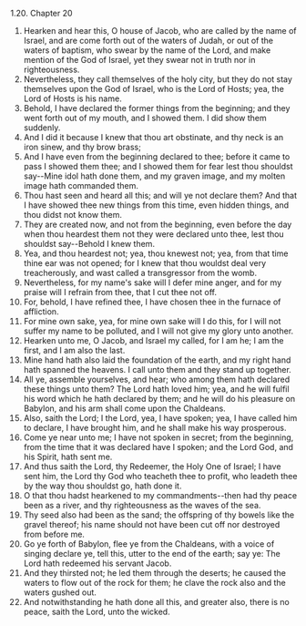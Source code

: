 1.20. Chapter 20
1. Hearken and hear this, O house of Jacob, who are called by the name of Israel, and are come forth out of the waters of Judah, or out of the waters of baptism, who swear by the name of the Lord, and make mention of the God of Israel, yet they swear not in truth nor in righteousness.
2. Nevertheless, they call themselves of the holy city, but they do not stay themselves upon the God of Israel, who is the Lord of Hosts; yea, the Lord of Hosts is his name.
3. Behold, I have declared the former things from the beginning; and they went forth out of my mouth, and I showed them. I did show them suddenly.
4. And I did it because I knew that thou art obstinate, and thy neck is an iron sinew, and thy brow brass;
5. And I have even from the beginning declared to thee; before it came to pass I showed them thee; and I showed them for fear lest thou shouldst say--Mine idol hath done them, and my graven image, and my molten image hath commanded them.
6. Thou hast seen and heard all this; and will ye not declare them? And that I have showed thee new things from this time, even hidden things, and thou didst not know them.
7. They are created now, and not from the beginning, even before the day when thou heardest them not they were declared unto thee, lest thou shouldst say--Behold I knew them.
8. Yea, and thou heardest not; yea, thou knewest not; yea, from that time thine ear was not opened; for I knew that thou wouldst deal very treacherously, and wast called a transgressor from the womb.
9. Nevertheless, for my name's sake will I defer mine anger, and for my praise will I refrain from thee, that I cut thee not off.
10. For, behold, I have refined thee, I have chosen thee in the furnace of affliction.
11. For mine own sake, yea, for mine own sake will I do this, for I will not suffer my name to be polluted, and I will not give my glory unto another.
12. Hearken unto me, O Jacob, and Israel my called, for I am he; I am the first, and I am also the last.
13. Mine hand hath also laid the foundation of the earth, and my right hand hath spanned the heavens. I call unto them and they stand up together.
14. All ye, assemble yourselves, and hear; who among them hath declared these things unto them? The Lord hath loved him; yea, and he will fulfil his word which he hath declared by them; and he will do his pleasure on Babylon, and his arm shall come upon the Chaldeans.
15. Also, saith the Lord; I the Lord, yea, I have spoken; yea, I have called him to declare, I have brought him, and he shall make his way prosperous.
16. Come ye near unto me; I have not spoken in secret; from the beginning, from the time that it was declared have I spoken; and the Lord God, and his Spirit, hath sent me.
17. And thus saith the Lord, thy Redeemer, the Holy One of Israel; I have sent him, the Lord thy God who teacheth thee to profit, who leadeth thee by the way thou shouldst go, hath done it.
18. O that thou hadst hearkened to my commandments--then had thy peace been as a river, and thy righteousness as the waves of the sea.
19. Thy seed also had been as the sand; the offspring of thy bowels like the gravel thereof; his name should not have been cut off nor destroyed from before me.
20. Go ye forth of Babylon, flee ye from the Chaldeans, with a voice of singing declare ye, tell this, utter to the end of the earth; say ye: The Lord hath redeemed his servant Jacob.
21. And they thirsted not; he led them through the deserts; he caused the waters to flow out of the rock for them; he clave the rock also and the waters gushed out.
22. And notwithstanding he hath done all this, and greater also, there is no peace, saith the Lord, unto the wicked.

